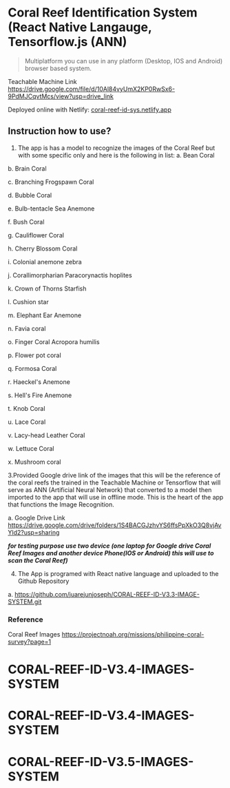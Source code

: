 # Coral Reef Identification System (React Native Langauge, Tensorflow.js (ANN)
> Multiplatform you can use in any platform (Desktop, IOS and Android) browser based system.

Teachable Machine Link https://drive.google.com/file/d/10Al84vyUmX2KP0RwSx6-9PdMJCqvtMcs/view?usp=drive_link

Deployed online with Netlify: [coral-reef-id-sys.netlify.app](https://coral-reef-id-sys.netlify.app/)

## Instruction how to use?
1.	The app is has a model to recognize the images of the Coral Reef but with some specific only and here is the following in list:
  a.	Bean Coral

  b.	Brain Coral

  c.	Branching Frogspawn Coral
  
  d.	Bubble Coral

  e.	Bulb-tentacle Sea Anemone
  
  f.	Bush Coral
  
  g.	Cauliflower Coral
  
  h.	Cherry Blossom Coral
  
  i.	Colonial anemone zebra
  
  j.	Corallimorpharian Paracorynactis hoplites
  
  k.	Crown of Thorns Starfish
  
  l.	Cushion star
  
  m.	Elephant Ear Anemone
  
  n.	Favia coral
  
  o.	Finger Coral Acropora humilis
  
  p.	Flower pot coral
  
  q.	Formosa Coral  
  
  r.	Haeckel's Anemone
  
  s.	Hell's Fire Anemone
  
  t.	Knob Coral
  
  u.	Lace Coral
  
  v.	Lacy-head Leather Coral
  
  w.	Lettuce Coral
  
  x.	Mushroom coral

3.Provided Google drive link of the images that this will be the reference of the coral reefs the trained in the Teachable Machine or Tensorflow that will serve as ANN (Artificial Neural Network) that converted to a model then imported to the app that will use in offline mode. This is the heart of the app that functions the Image Recognition.

a.	Google Drive Link https://drive.google.com/drive/folders/1S4BACGJzhvYS6ffsPpXkO3Q8vjAvYld2?usp=sharing 

***for testing purpose use two device (one laptop for Google drive Coral Reef Images and another device Phone(IOS or Android) this will use to scan the Coral Reef)***

4.	The App is programed with React native language and uploaded to the Github Repository	

a.	https://github.com/juarejunjoseph/CORAL-REEF-ID-V3.3-IMAGE-SYSTEM.git

### Reference
Coral Reef Images https://projectnoah.org/missions/philippine-coral-survey?page=1
# CORAL-REEF-ID-V3.4-IMAGES-SYSTEM
# CORAL-REEF-ID-V3.4-IMAGES-SYSTEM
# CORAL-REEF-ID-V3.5-IMAGES-SYSTEM
